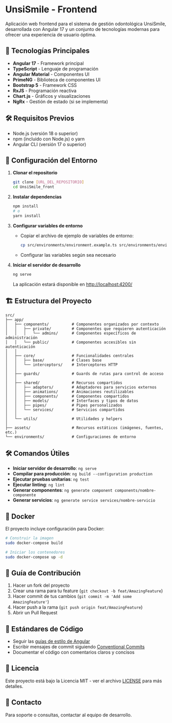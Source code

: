 # UnsiSmile - Frontend

Aplicación web frontend para el sistema de gestión odontológica UnsiSmile, desarrollada con Angular 17 y un conjunto de tecnologías modernas para ofrecer una experiencia de usuario óptima.

## 🚀 Tecnologías Principales

- **Angular 17** - Framework principal
- **TypeScript** - Lenguaje de programación
- **Angular Material** - Componentes UI
- **PrimeNG** - Biblioteca de componentes UI
- **Bootstrap 5** - Framework CSS
- **RxJS** - Programación reactiva
- **Chart.js** - Gráficos y visualizaciones
- **NgRx** - Gestión de estado (si se implementa)

## 🛠️ Requisitos Previos

- Node.js (versión 18 o superior)
- npm (incluido con Node.js) o yarn
- Angular CLI (versión 17 o superior)

## 🚀 Configuración del Entorno

1. **Clonar el repositorio**
   ```bash
   git clone [URL_DEL_REPOSITORIO]
   cd UnsiSmile_front
   ```

2. **Instalar dependencias**
   ```bash
   npm install
   # o
   yarn install
   ```

3. **Configurar variables de entorno**
   - Copiar el archivo de ejemplo de variables de entorno:
     ```bash
     cp src/environments/environment.example.ts src/environments/environment.ts
     ```
   - Configurar las variables según sea necesario

4. **Iniciar el servidor de desarrollo**
   ```bash
   ng serve
   ```
   La aplicación estará disponible en [http://localhost:4200/](http://localhost:4200/)

## 🏗️ Estructura del Proyecto

```
src/
├── app/
│   ├── components/          # Componentes organizados por contexto
│   │   ├── private/         # Componentes que requieren autenticación
│   │   │   └── admins/      # Componentes específicos de administración
│   │   └── public/          # Componentes accesibles sin autenticación
│   │
│   ├── core/                # Funcionalidades centrales
│   │   ├── base/            # Clases base
│   │   └── interceptors/    # Interceptores HTTP
│   │
│   ├── guards/              # Guards de rutas para control de acceso
│   │
│   ├── shared/              # Recursos compartidos
│   │   ├── adapters/        # Adaptadores para servicios externos
│   │   ├── animations/      # Animaciones reutilizables
│   │   ├── components/      # Componentes compartidos
│   │   ├── models/          # Interfaces y tipos de datos
│   │   ├── pipes/           # Pipes personalizados
│   │   └── services/        # Servicios compartidos
│   │
│   └── utils/               # Utilidades y helpers
│
├── assets/                  # Recursos estáticos (imágenes, fuentes, etc.)
└── environments/            # Configuraciones de entorno
```

## 🛠️ Comandos Útiles

- **Iniciar servidor de desarrollo**: `ng serve`
- **Compilar para producción**: `ng build --configuration production`
- **Ejecutar pruebas unitarias**: `ng test`
- **Ejecutar linting**: `ng lint`
- **Generar componentes**: `ng generate component components/nombre-componente`
- **Generar servicios**: `ng generate service services/nombre-servicio`

## 🐳 Docker

El proyecto incluye configuración para Docker:

```bash
# Construir la imagen
sudo docker-compose build

# Iniciar los contenedores
sudo docker-compose up -d
```

## 🤝 Guía de Contribución

1. Hacer un fork del proyecto
2. Crear una rama para tu feature (`git checkout -b feat/AmazingFeature`)
3. Hacer commit de tus cambios (`git commit -m 'Add some AmazingFeature'`)
4. Hacer push a la rama (`git push origin feat/AmazingFeature`)
5. Abrir un Pull Request

## 📝 Estándares de Código

- Seguir las [guías de estilo de Angular](https://angular.io/guide/styleguide)
- Escribir mensajes de commit siguiendo [Conventional Commits](https://www.conventionalcommits.org/)
- Documentar el código con comentarios claros y concisos

## 📄 Licencia

Este proyecto está bajo la Licencia MIT - ver el archivo [LICENSE](LICENSE) para más detalles.

## 📧 Contacto

Para soporte o consultas, contactar al equipo de desarrollo.

